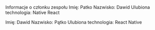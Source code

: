 Informacje o członku zespołu
Imię: Patko
Nazwisko: Dawid
Ulubiona technologia: Native React

Imię: Dawid
Nazwisko: Pątko
Ulubiona technologia: React Native



